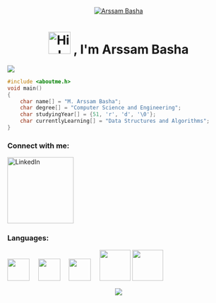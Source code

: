 
<p align="center">
 <a href="https://www.linkedin.com/in/arssam-basha" target="_blank">
 <img src="https://user-images.githubusercontent.com/70753519/235408347-bb96b76e-317c-4b7d-9d2b-5bae180f8b36.gif" alt="Arssam Basha">
 </a>
</p>

<h1 align="center"><img src="https://user-images.githubusercontent.com/70753519/235408977-0650dc76-f738-43d1-89d8-25983e7af5fc.gif" width="50" alt="Hi!">
 , I'm Arssam Basha</h1>

![](https://komarev.com/ghpvc/?username=arssambasha&color=008585&style=for-the-badge)

```c
#include <aboutme.h>
void main()
{
    char name[] = "M. Arssam Basha";
    char degree[] = "Computer Science and Engineering";
    char studyingYear[] = {51, 'r', 'd', '\0'};
    char currentlyLearning[] = "Data Structures and Algorithms";
}
```

<h3 align="left">Connect with me:</h3>
<a href="https://www.linkedin.com/in/arssam-basha" target="_blank">
 <img src="https://user-images.githubusercontent.com/70753519/235355937-9a448230-5e43-4a09-8022-fab5b2f5f735.png" alt="LinkedIn" width="150">
</a>




<h3 align="left">Languages:</h3>

<p align="left">
 <img src="https://upload.wikimedia.org/wikipedia/commons/thumb/1/18/C_Programming_Language.svg/570px-C_Programming_Language.svg.png?20201031132917"  width="50"> &nbsp &nbsp        
 <img src="https://cdn-icons-png.flaticon.com/512/5968/5968350.png"  width="50" > &nbsp &nbsp
 <img src="https://cdn-icons-png.flaticon.com/512/226/226777.png"  width="50"> &nbsp &nbsp
 <img src = "https://user-images.githubusercontent.com/70753519/235357053-f8e5c205-0713-4d83-80cd-8566b7137d44.png" width="70"> 
 <img src = "https://cdn.freebiesupply.com/logos/large/2x/css3-logo-png-transparent.png" width="70">
 </p>
 


 <p align="center">
 <img src="https://capsule-render.vercel.app/api?type=waving&color=gradient&customColorList=2,3,2,4&height=120&section=footer"/>
 </p>
